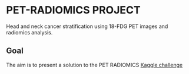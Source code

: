 # PET-RADIOMICS PROJECT

Head and neck cancer stratification using 18-FDG PET images and radiomics analysis.


## Goal

The aim is to present a solution to the PET RADIOMICS [Kaggle challenge](https://www.kaggle.com/c/pet-radiomics-challenges/overview)
